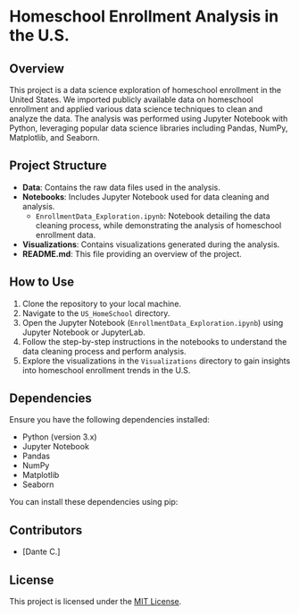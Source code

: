 # Homeschool Enrollment Analysis in the U.S.

## Overview

This project is a data science exploration of homeschool enrollment in the United States. We imported publicly available data on homeschool enrollment and applied various data science techniques to clean and analyze the data. The analysis was performed using Jupyter Notebook with Python, leveraging popular data science libraries including Pandas, NumPy, Matplotlib, and Seaborn.

## Project Structure

- **Data**: Contains the raw data files used in the analysis.
- **Notebooks**: Includes Jupyter Notebook used for data cleaning and analysis.
  - `EnrollmentData_Exploration.ipynb`: Notebook detailing the data cleaning process, while demonstrating the analysis of homeschool enrollment data.
- **Visualizations**: Contains visualizations generated during the analysis.
- **README.md**: This file providing an overview of the project.

## How to Use

1. Clone the repository to your local machine.
2. Navigate to the `US_HomeSchool` directory.
3. Open the Jupyter Notebook (`EnrollmentData_Exploration.ipynb`) using Jupyter Notebook or JupyterLab.
4. Follow the step-by-step instructions in the notebooks to understand the data cleaning process and perform analysis.
5. Explore the visualizations in the `Visualizations` directory to gain insights into homeschool enrollment trends in the U.S.

## Dependencies

Ensure you have the following dependencies installed:

- Python (version 3.x)
- Jupyter Notebook
- Pandas
- NumPy
- Matplotlib
- Seaborn

You can install these dependencies using pip:

## Contributors

- [Dante C.]

## License

This project is licensed under the [MIT License](LICENSE).
